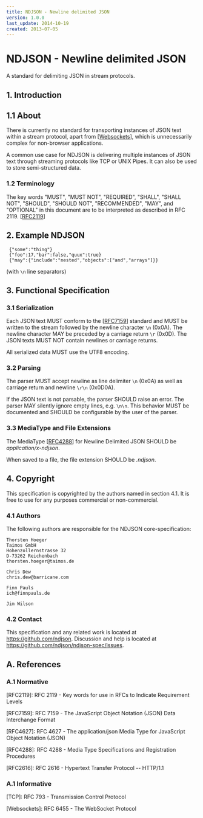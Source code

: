 ```yaml
---
title: NDJSON - Newline delimited JSON
version: 1.0.0
last_update: 2014-10-19
created: 2013-07-05
---
```


# NDJSON - Newline delimited JSON

A standard for delimiting JSON in stream protocols.

## 1. Introduction

## 1.1 About

There is currently no standard for transporting instances of JSON text within a stream protocol, apart from \[[Websockets]\], which is unnecessarily complex for non-browser applications.

A common use case for NDJSON is delivering multiple instances of JSON text through streaming protocols like TCP or UNIX Pipes. It can also be used to store semi-structured data.


### 1.2 Terminology
The key words "MUST", "MUST NOT", "REQUIRED", "SHALL", "SHALL NOT", "SHOULD", "SHOULD NOT", "RECOMMENDED", "MAY", and "OPTIONAL" in this document are to be interpreted as described in RFC 2119. \[[RFC2119]\]

## 2. Example NDJSON

~~~~~
 {"some":"thing"}
 {"foo":17,"bar":false,"quux":true}
 {"may":{"include":"nested","objects":["and","arrays"]}}
~~~~~
(with `\n` line separators)

## 3. Functional Specification

### 3.1 Serialization

Each JSON text MUST conform to the \[[RFC7159]\] standard and MUST be written to the stream followed by the newline character `\n` (0x0A). The newline character MAY be preceded by a carriage return `\r` (0x0D). The JSON texts MUST NOT contain newlines or carriage returns.

All serialized data MUST use the UTF8 encoding.

### 3.2 Parsing

The parser MUST accept newline as line delimiter `\n` (0x0A) as well as carriage return and newline `\r\n` (0x0D0A). 

If the JSON text is not parsable, the parser SHOULD raise an error. The parser MAY silently ignore empty lines, e.g. `\n\n`. This behavior MUST be documented and SHOULD be configurable by the user of the parser.

### 3.3 MediaType and File Extensions

The MediaType \[[RFC4288]\] for Newline Delimited JSON SHOULD be _application/x-ndjson_.

When saved to a file, the file extension SHOULD be _.ndjson_.

## 4. Copyright

This specification is copyrighted by the authors named in section 4.1. It is free to use for any purposes commercial or non-commercial.

### 4.1 Authors

The following authors are responsible for the NDJSON core-specification:

~~~~
Thorsten Hoeger
Taimos GmbH
Hohenzollernstrasse 32
D-73262 Reichenbach
thorsten.hoeger@taimos.de
~~~~
~~~~
Chris Dew
chris.dew@barricane.com
~~~~
~~~~
Finn Pauls
ich@finnpauls.de
~~~~
~~~~
Jim Wilson
~~~~

### 4.2 Contact

This specification and any related work is located at <https://github.com/ndjson>. 
Discussion and help is located at <https://github.com/ndjson/ndjson-spec/issues>. 

## A. References

### A.1 Normative

[RFC2119]: http://www.ietf.org/rfc/rfc2119.txt "RFC 2119 - Key words for use in RFCs to Indicate Requirement Levels"
\[RFC2119\]: RFC 2119 - Key words for use in RFCs to Indicate Requirement Levels

[RFC7159]: http://www.ietf.org/rfc/rfc7159.txt "RFC 7159 -  The JavaScript Object Notation (JSON) Data Interchange Format"
\[RFC7159\]: RFC 7159 -  The JavaScript Object Notation (JSON) Data Interchange Format

[RFC4627]: http://www.ietf.org/rfc/rfc4627.txt "RFC 4627 - The application/json Media Type for JavaScript Object Notation (JSON)"
\[RFC4627\]: RFC 4627 - The application/json Media Type for JavaScript Object Notation (JSON)

[RFC4288]: http://www.ietf.org/rfc/rfc4288.txt "RFC 4288 - Media Type Specifications and Registration Procedures"
\[RFC4288\]: RFC 4288 - Media Type Specifications and Registration Procedures

[RFC2616]: http://www.ietf.org/rfc/rfc2616.txt "RFC 2616 - Hypertext Transfer Protocol -- HTTP/1.1"
\[RFC2616\]: RFC 2616 - Hypertext Transfer Protocol -- HTTP/1.1

### A.1 Informative

[TCP]: http://www.ietf.org/rfc/rfc793.txt "RFC 793 - Transmission Control Protocol"
\[TCP\]: RFC 793 - Transmission Control Protocol

[Websockets]: http://tools.ietf.org/html/rfc6455 "RFC 6455 - The WebSocket Protocol"
\[Websockets\]: RFC 6455 - The WebSocket Protocol
